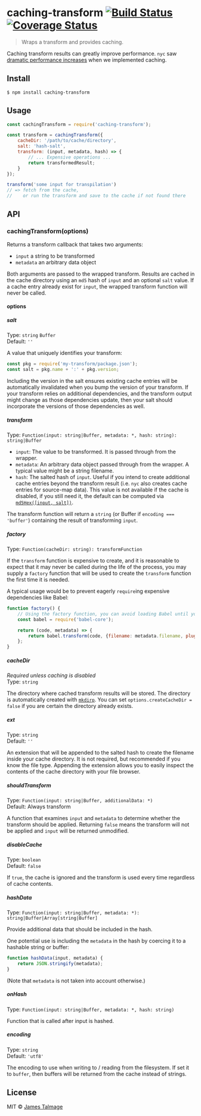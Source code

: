 # caching-transform [![Build Status](https://travis-ci.org/istanbuljs/caching-transform.svg?branch=master)](https://travis-ci.org/istanbuljs/caching-transform) [![Coverage Status](https://coveralls.io/repos/github/istanbuljs/caching-transform/badge.svg?branch=master)](https://coveralls.io/github/istanbuljs/caching-transform?branch=master)

> Wraps a transform and provides caching.

Caching transform results can greatly improve performance. `nyc` saw [dramatic performance increases](https://github.com/bcoe/nyc/pull/101#issuecomment-165716069) when we implemented caching.


## Install

```
$ npm install caching-transform
```


## Usage

```js
const cachingTransform = require('caching-transform');

const transform = cachingTransform({
	cacheDir: '/path/to/cache/directory',
	salt: 'hash-salt',
	transform: (input, metadata, hash) => {
		// ... Expensive operations ...
		return transformedResult;
	}
});

transform('some input for transpilation')
// => fetch from the cache,
//    or run the transform and save to the cache if not found there
```


## API

### cachingTransform(options)

Returns a transform callback that takes two arguments:

 - `input` a string to be transformed
 - `metadata` an arbitrary data object

Both arguments are passed to the wrapped transform. Results are cached in the cache directory using an `md5` hash of `input` and an optional `salt` value. If a cache entry already exist for `input`, the wrapped transform function will never be called.

#### options

##### salt

Type: `string` `Buffer`<br>
Default: `''`

A value that uniquely identifies your transform:

```js
const pkg = require('my-transform/package.json');
const salt = pkg.name + ':' + pkg.version;
```

Including the version in the salt ensures existing cache entries will be automatically invalidated when you bump the version of your transform. If your transform relies on additional dependencies, and the transform output might change as those dependencies update, then your salt should incorporate the versions of those dependencies as well.

##### transform

Type: `Function(input: string|Buffer, metadata: *, hash: string): string|Buffer`

 - `input`: The value to be transformed. It is passed through from the wrapper.
 - `metadata`: An arbitrary data object passed through from the wrapper. A typical value might be a string filename.
 - `hash`: The salted hash of `input`. Useful if you intend to create additional cache entries beyond the transform result (i.e. `nyc` also creates cache entries for source-map data). This value is not available if the cache is disabled, if you still need it, the default can be computed via [`md5Hex([input, salt])`](https://www.npmjs.com/package/md5-hex).

The transform function will return a `string` (or Buffer if `encoding === 'buffer'`) containing the result of transforming `input`.

##### factory

Type: `Function(cacheDir: string): transformFunction`

If the `transform` function is expensive to create, and it is reasonable to expect that it may never be called during the life of the process, you may supply a `factory` function that will be used to create the `transform` function the first time it is needed.

A typical usage would be to prevent eagerly `require`ing expensive dependencies like Babel:

```js
function factory() {
	// Using the factory function, you can avoid loading Babel until you are sure it is needed.
	const babel = require('babel-core');

	return (code, metadata) => {
		return babel.transform(code, {filename: metadata.filename, plugins: [/* ... */]});
	};
}
```

##### cacheDir

*Required unless caching is disabled*<br>
Type: `string`

The directory where cached transform results will be stored. The directory is automatically created with [`mkdirp`](https://www.npmjs.com/package/mkdirp). You can set `options.createCacheDir = false` if you are certain the directory already exists.

##### ext

Type: `string`<br>
Default: `''`

An extension that will be appended to the salted hash to create the filename inside your cache directory. It is not required, but recommended if you know the file type. Appending the extension allows you to easily inspect the contents of the cache directory with your file browser.

##### shouldTransform

Type: `Function(input: string|Buffer, additionalData: *)`<br>
Default: Always transform

A function that examines `input` and `metadata` to determine whether the transform should be applied. Returning `false` means the transform will not be applied and `input` will be returned unmodified.

##### disableCache

Type: `boolean`<br>
Default: `false`

If `true`, the cache is ignored and the transform is used every time regardless of cache contents.

##### hashData

Type: `Function(input: string|Buffer, metadata: *): string|Buffer|Array[string|Buffer]`

Provide additional data that should be included in the hash.

One potential use is including the `metadata` in the hash by coercing it to a hashable string or buffer:

```js
function hashData(input, metadata) {
	return JSON.stringify(metadata);
}
```

(Note that `metadata` is not taken into account otherwise.)

##### onHash

Type: `Function(input: string|Buffer, metadata: *, hash: string)`

Function that is called after input is hashed.

##### encoding

Type: `string`<br>
Default: `'utf8'`

The encoding to use when writing to / reading from the filesystem. If set it to `buffer`, then buffers will be returned from the cache instead of strings.


## License

MIT © [James Talmage](https://github.com/jamestalmage)

